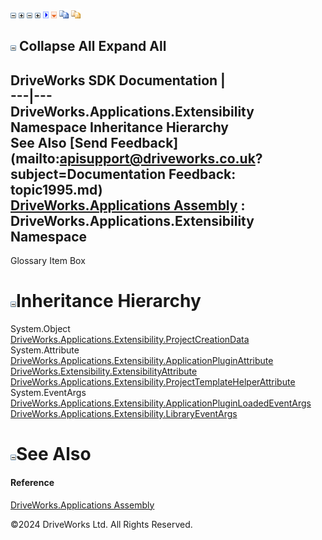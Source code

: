 ![](dotnetimages/collapse.gif) ![](dotnetimages/expand.gif) ![](dotnetimages/collapse.gif) ![](dotnetimages/expand.gif) ![](dotnetimages/drpdown.gif) ![](dotnetimages/drpdown_orange.gif) ![](dotnetimages/copycode.gif) ![](dotnetimages/copycodeHighlight.gif)

![](dotnetimages/collapse.gif) Collapse All Expand All  
---  
DriveWorks SDK Documentation  |   
---|---  
DriveWorks.Applications.Extensibility Namespace Inheritance Hierarchy   
See Also [Send Feedback](mailto:apisupport@driveworks.co.uk?subject=Documentation Feedback: topic1995.md)  
[DriveWorks.Applications Assembly](topic13.md) : DriveWorks.Applications.Extensibility Namespace  
---  
  
Glossary Item Box

# ![](dotnetimages/collapse.gif)Inheritance Hierarchy

System.Object  
[DriveWorks.Applications.Extensibility.ProjectCreationData](topic2132.md)  
System.Attribute  
[DriveWorks.Applications.Extensibility.ApplicationPluginAttribute](topic2106.md)  
[DriveWorks.Extensibility.ExtensibilityAttribute](topic7177.md)  
[DriveWorks.Applications.Extensibility.ProjectTemplateHelperAttribute](topic2144.md)  
System.EventArgs  
[DriveWorks.Applications.Extensibility.ApplicationPluginLoadedEventArgs](topic2116.md)  
[DriveWorks.Applications.Extensibility.LibraryEventArgs](topic2124.md)  


# ![](dotnetimages/collapse.gif)See Also

#### Reference

[DriveWorks.Applications Assembly](topic13.md)

©2024 DriveWorks Ltd. All Rights Reserved.
